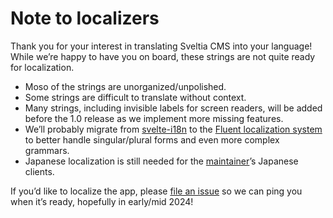 # Note to localizers

Thank you for your interest in translating Sveltia CMS into your language! While we’re happy to have you on board, these strings are not quite ready for localization.

- Moso of the strings are unorganized/unpolished.
- Some strings are difficult to translate without context.
- Many strings, including invisible labels for screen readers, will be added before the 1.0 release as we implement more missing features.
- We’ll probably migrate from [svelte-i18n](https://github.com/kaisermann/svelte-i18n) to the [Fluent localization system](https://projectfluent.org/) to better handle singular/plural forms and even more complex grammars.
- Japanese localization is still needed for the [maintainer](https://github.com/kyoshino)’s Japanese clients.

If you’d like to localize the app, please [file an issue](https://github.com/sveltia/sveltia-cms/issues) so we can ping you when it’s ready, hopefully in early/mid 2024!
